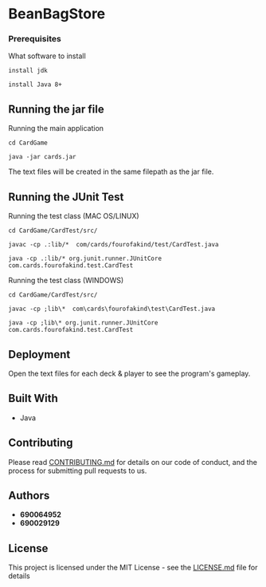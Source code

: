 # BeanBagStore

### Prerequisites
What software to install

```
install jdk
```
```
install Java 8+
```

## Running the jar file
Running the main application
```
cd CardGame
```
```
java -jar cards.jar
```
The text files will be created in the same filepath as the jar file.

## Running the JUnit Test
Running the test class (MAC OS/LINUX)
```
cd CardGame/CardTest/src/
```
```
javac -cp .:lib/*  com/cards/fourofakind/test/CardTest.java
```
```
java -cp .:lib/* org.junit.runner.JUnitCore com.cards.fourofakind.test.CardTest
```

Running the test class (WINDOWS)
```
cd CardGame/CardTest/src/
```
```
javac -cp ;lib\*  com\cards\fourofakind\test\CardTest.java
```
```
java -cp ;lib\* org.junit.runner.JUnitCore com.cards.fourofakind.test.CardTest
```

## Deployment
Open the text files for each deck & player to see the program's gameplay.

## Built With
* Java

## Contributing
Please read [CONTRIBUTING.md](https://gist.github.com/PurpleBooth/b24679402957c63ec426) for details on our code of conduct, and the process for submitting pull requests to us.


## Authors
* **690064952**
* **690029129**

## License
This project is licensed under the MIT License - see the [LICENSE.md](LICENSE.md) file for details
